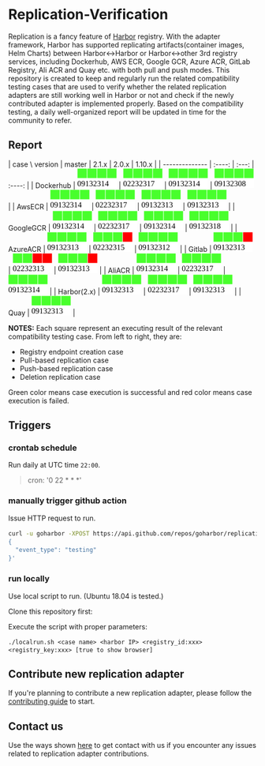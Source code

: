 # Replication-Verification

Replication is a fancy feature of [Harbor](https://github.com/goharbor/harbor) registry. With the adapter framework, Harbor
has supported replicating artifacts(container images, Helm Charts) between Harbor<->Harbor or Harbor<->other 3rd registry services,
including Dockerhub, AWS ECR, Google GCR, Azure ACR, GitLab Registry, Ali ACR and Quay etc. with both pull and push modes. 
This repository is created to keep and regularly run the related compatibility testing cases that are used to verify 
whether the related replication adapters are still working well in Harbor or not and check if the newly contributed adapter
is implemented properly. Based on the compatibility testing, a daily well-organized report will be updated in time for the
community to refer.


## Report

| case \ version | master | 2.1.x | 2.0.x | 1.10.x | 
| -------------- | :----: | :---: | :----: |
| Dockerhub      | [![status](https://github.com/goharbor/replication-verification/raw/results/results/st-master-DockerHub.svg)](https://github.com/goharbor/replication-verification/raw/results/results/st-master-DockerHub.gif) | [![status](https://github.com/goharbor/replication-verification/raw/results/results/st-2.1.0-DockerHub.svg)](https://github.com/goharbor/replication-verification/raw/results/results/st-2.1.0-DockerHub.gif) |  [![status](https://github.com/goharbor/replication-verification/raw/results/results/st-2.0.0-DockerHub.svg)](https://github.com/goharbor/replication-verification/raw/results/results/st-2.0.0-DockerHub.gif) | [![status](https://github.com/goharbor/replication-verification/raw/results/results/st-1.10.0-DockerHub.svg)](https://github.com/goharbor/replication-verification/raw/results/results/st-1.10.0-DockerHub.gif) |
| AwsECR         | [![status](https://github.com/goharbor/replication-verification/raw/results/results/st-master-AwsECR.svg)](https://github.com/goharbor/replication-verification/raw/results/results/st-master-AwsECR.gif)       | [![status](https://github.com/goharbor/replication-verification/raw/results/results/st-2.1.0-AwsECR.svg)](https://github.com/goharbor/replication-verification/raw/results/results/st-2.1.0-AwsECR.gif)       |  [![status](https://github.com/goharbor/replication-verification/raw/results/results/st-2.0.0-AwsECR.svg)](https://github.com/goharbor/replication-verification/raw/results/results/st-2.0.0-AwsECR.gif)       | [![status](https://github.com/goharbor/replication-verification/raw/results/results/st-1.10.0-AwsECR.svg)](https://github.com/goharbor/replication-verification/raw/results/results/st-1.10.0-AwsECR.gif)       |
| GoogleGCR      | [![status](https://github.com/goharbor/replication-verification/raw/results/results/st-master-GoogleGCR.svg)](https://github.com/goharbor/replication-verification/raw/results/results/st-master-GoogleGCR.gif) | [![status](https://github.com/goharbor/replication-verification/raw/results/results/st-2.1.0-GoogleGCR.svg)](https://github.com/goharbor/replication-verification/raw/results/results/st-2.1.0-GoogleGCR.gif) |  [![status](https://github.com/goharbor/replication-verification/raw/results/results/st-2.0.0-GoogleGCR.svg)](https://github.com/goharbor/replication-verification/raw/results/results/st-2.0.0-GoogleGCR.gif) | [![status](https://github.com/goharbor/replication-verification/raw/results/results/st-1.10.0-GoogleGCR.svg)](https://github.com/goharbor/replication-verification/raw/results/results/st-1.10.0-GoogleGCR.gif) |
| AzureACR       | [![status](https://github.com/goharbor/replication-verification/raw/results/results/st-master-AzureACR.svg)](https://github.com/goharbor/replication-verification/raw/results/results/st-master-AzureACR.gif)   | [![status](https://github.com/goharbor/replication-verification/raw/results/results/st-2.1.0-AzureACR.svg)](https://github.com/goharbor/replication-verification/raw/results/results/st-2.1.0-AzureACR.gif)   |  [![status](https://github.com/goharbor/replication-verification/raw/results/results/st-2.0.0-AzureACR.svg)](https://github.com/goharbor/replication-verification/raw/results/results/st-2.0.0-AzureACR.gif)   | 
| Gitlab         | [![status](https://github.com/goharbor/replication-verification/raw/results/results/st-master-Gitlab.svg)](https://github.com/goharbor/replication-verification/raw/results/results/st-master-Gitlab.gif)       | [![status](https://github.com/goharbor/replication-verification/raw/results/results/st-2.1.0-Gitlab.svg)](https://github.com/goharbor/replication-verification/raw/results/results/st-2.1.0-Gitlab.gif)       |  [![status](https://github.com/goharbor/replication-verification/raw/results/results/st-2.0.0-Gitlab.svg)](https://github.com/goharbor/replication-verification/raw/results/results/st-2.0.0-Gitlab.gif)       | 
| AliACR         | [![status](https://github.com/goharbor/replication-verification/raw/results/results/st-master-AliACR.svg)](https://github.com/goharbor/replication-verification/raw/results/results/st-master-AliACR.gif)       | [![status](https://github.com/goharbor/replication-verification/raw/results/results/st-2.1.0-AliACR.svg)](https://github.com/goharbor/replication-verification/raw/results/results/st-2.1.0-AliACR.gif)       |  [![status](https://github.com/goharbor/replication-verification/raw/results/results/st-2.0.0-AliACR.svg)](https://github.com/goharbor/replication-verification/raw/results/results/st-2.0.0-AliACR.gif)       | 
| Harbor(2.x)    | [![status](https://github.com/goharbor/replication-verification/raw/results/results/st-master-Harbor.svg)](https://github.com/goharbor/replication-verification/raw/results/results/st-master-Harbor.gif)       | [![status](https://github.com/goharbor/replication-verification/raw/results/results/st-2.1.0-Harbor.svg)](https://github.com/goharbor/replication-verification/raw/results/results/st-2.1.0-Harbor.gif)       |  [![status](https://github.com/goharbor/replication-verification/raw/results/results/st-2.0.0-Harbor.svg)](https://github.com/goharbor/replication-verification/raw/results/results/st-2.0.0-Harbor.gif)       | 
| Quay           | [![status](https://github.com/goharbor/replication-verification/raw/results/results/st-master-Quay.svg)](https://github.com/goharbor/replication-verification/raw/results/results/st-master-Quay.gif)           |

**NOTES:** Each square represent an executing result of the relevant compatibility testing case. From left to right, they are:

 * Registry endpoint creation case
 * Pull-based replication case
 * Push-based replication case
 * Deletion replication case

Green color means case execution is successful and red color means case execution is failed.

## Triggers

### crontab schedule

Run daily at UTC time `22:00`.

> cron: '0 22 * * *'

### manually trigger github action

Issue HTTP request to run.

```bash
curl -u goharbor -XPOST https://api.github.com/repos/goharbor/replication-verification/dispatches -d '
{
  "event_type": "testing"
}'
```

### run locally

Use local script to run. (Ubuntu 18.04 is tested.)

Clone this repository first:

Execute the script with proper parameters:

```shell script
./localrun.sh <case name> <harbor IP> <registry_id:xxx> <registry_key:xxx> [true to show browser]
```

## Contribute new replication adapter

If you're planning to contribute a new replication adapter, please follow the [contributing guide](./CONTRIBUTING.md) to start.

## Contact us

Use the ways shown [here](https://github.com/goharbor/harbor#community) to get contact with us if you encounter any issues related to replication adapter contributions.

